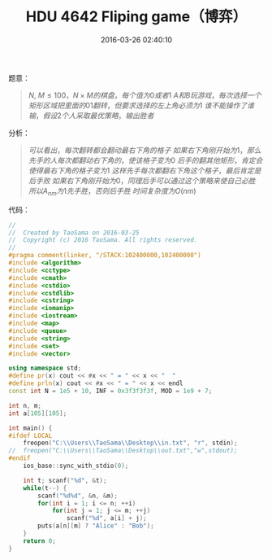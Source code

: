 ﻿---
title: HDU 4642 Fliping game（博弈）
categories:
  - 数学
  - 博弈
  - 
tags:
  - 博弈
  - 
date: 2016-03-26 02:40:10
toc: 
---
题意：
>$N,\ M\le 100，N\times M的棋盘，每个值为0或者1$
$A和B玩游戏，每次选择一个矩形区域把里面的01翻转，但要求选择的左上角必须为1$
$谁不能操作了谁输，假设2个人采取最优策略，输出胜者$

<!-- more -->

分析：
>$可以看出，每次翻转都会翻动最右下角的格子$
$如果右下角刚开始为1，那么先手的人每次都翻动右下角的，使该格子变为0$
$后手的翻其他矩形，肯定会使得最右下角的格子变为1$
$这样先手每次都翻右下角这个格子，最后肯定是后手败$
$如果右下角刚开始为0，同理后手可以通过这个策略来使自己必胜$
$所以A_{nm}为1先手胜，否则后手胜$
$时间复杂度为O(nm)$

代码：
```cpp
//
//  Created by TaoSama on 2016-03-25
//  Copyright (c) 2016 TaoSama. All rights reserved.
//
#pragma comment(linker, "/STACK:102400000,102400000")
#include <algorithm>
#include <cctype>
#include <cmath>
#include <cstdio>
#include <cstdlib>
#include <cstring>
#include <iomanip>
#include <iostream>
#include <map>
#include <queue>
#include <string>
#include <set>
#include <vector>

using namespace std;
#define pr(x) cout << #x << " = " << x << "  "
#define prln(x) cout << #x << " = " << x << endl
const int N = 1e5 + 10, INF = 0x3f3f3f3f, MOD = 1e9 + 7;

int n, m;
int a[105][105];

int main() {
#ifdef LOCAL
    freopen("C:\\Users\\TaoSama\\Desktop\\in.txt", "r", stdin);
//  freopen("C:\\Users\\TaoSama\\Desktop\\out.txt","w",stdout);
#endif
    ios_base::sync_with_stdio(0);

    int t; scanf("%d", &t);
    while(t--) {
        scanf("%d%d", &n, &m);
        for(int i = 1; i <= n; ++i)
            for(int j = 1; j <= m; ++j)
                scanf("%d", a[i] + j);
        puts(a[n][m] ? "Alice" : "Bob");
    }
    return 0;
}


```